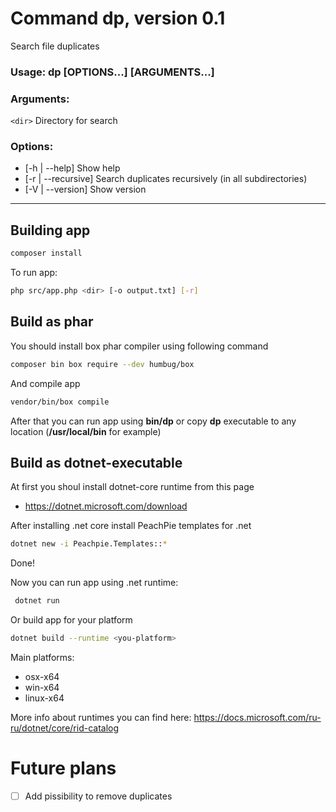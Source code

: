 # Command dp, version 0.1

Search file duplicates

### Usage: dp [OPTIONS...] [ARGUMENTS...]

### Arguments:
  `<dir>`    Directory for search

### Options:
  - [-h | --help]         Show help
  - [-r | --recursive]    Search duplicates recursively (in all subdirectories)
  - [-V | --version]      Show version

----------------

## Building app

```bash
composer install
```

To run app:

```bash
php src/app.php <dir> [-o output.txt] [-r]
```

## Build as phar

You should install box phar compiler using following command

```bash
composer bin box require --dev humbug/box
```

And compile app

 ```bash
 vendor/bin/box compile
 ```

 After that you can run app using **bin/dp** or copy **dp** executable to any location (**/usr/local/bin** for example)

## Build as dotnet-executable

At first you shoul install dotnet-core runtime from this page

 - https://dotnet.microsoft.com/download

After installing .net core install PeachPie templates for .net

```bash
dotnet new -i Peachpie.Templates::*
```

Done!

Now you can run app using .net runtime:

```bash
 dotnet run
```

Or build app for your platform

```bash
dotnet build --runtime <you-platform>
```

Main platforms:

 - osx-x64
 - win-x64
 - linux-x64

More info about runtimes you can find here: https://docs.microsoft.com/ru-ru/dotnet/core/rid-catalog

# Future plans

 - [ ] Add pissibility to remove duplicates
